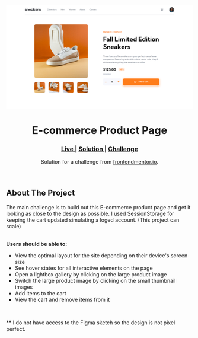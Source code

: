 <img src="./screenshots/project-desktop-preview.png"></img>

<h1 align="center">E-commerce Product Page</h1>

<div align="center">
  <h3>
    <a href="https://dmaotech-ecommerce-product.netlify.app" color="white">
      Live
    </a>
    <span> | </span>
    <a href="https://www.frontendmentor.io/solutions/ecommerce-product-page-challenge-ES-YLnCTnN">
      Solution
    </a>
   <span> | </span>
    <a href="https://www.frontendmentor.io/challenges/ecommerce-product-page-UPsZ9MJp6">
      Challenge
    </a>
  </h3>
</div>
<div align="center">
   Solution for a challenge from  <a href="https://www.frontendmentor.io/" target="_blank">frontendmentor.io</a>.
</div>
<br>
<br>

## About The Project

The main challenge is to build out this E-commerce product page and get it looking as close to the design as possible. I used SessionStorage for keeping the cart updated simulating a loged account. (This project can scale)

<br>
<b>Users should be able to:</b>
<ul>
<li>View the optimal layout for the site depending on their device's screen size</li>
<li>See hover states for all interactive elements on the page</li>
<li>Open a lightbox gallery by clicking on the large product image</li>
<li>Switch the large product image by clicking on the small thumbnail images</li>
<li>Add items to the cart</li>
<li>View the cart and remove items from it</li>
</ul>

<br> <p>** I do not have access to the Figma sketch so the design is not pixel perfect.</p>




